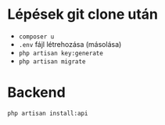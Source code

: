 # Lépések git clone után
- `composer u`
- `.env` fájl létrehozása (másolása)
- `php artisan key:generate`
- `php artisan migrate`

# Backend
`php artisan install:api`